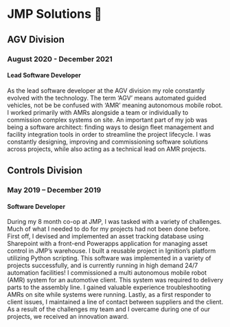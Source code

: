 # JMP Solutions 🤖

## AGV Division

### August 2020 - December 2021

#### Lead Software Developer

As the lead software developer at the AGV division my role constantly evolved
with the technology. The term ‘AGV’ means automated guided vehicles, not be
be confused with ‘AMR’ meaning autonomous mobile robot. I worked primarily
with AMRs alongside a team or individually to commission complex systems on
site. An important part of my job was being a software architect: finding
ways to design fleet management and facility integration tools in order to
streamline the project lifecycle. I was constantly designing, improving and
commissioning software solutions across projects, while also acting as a
technical lead on AMR projects.

## Controls Division

### May 2019 – December 2019

#### Software Developer

During my 8 month co-op at JMP, I was tasked with a variety of challenges.
Much of what I needed to do for my projects had not been done before. First
off, I devised and implemented an asset tracking database using Sharepoint
with a front-end Powerapps application for managing asset control in JMP’s
warehouse. I built a reusable project in Ignition’s platform utilizing Python
scripting. This software was implemented in a variety of projects successfully,
and is currently running in high demand 24/7 automation facilities! I
commissioned a multi autonomous mobile robot (AMR) system for an automotive
client. This system was required to delivery parts to the assembly line. I
gained valuable experience troubleshooting AMRs on site while systems were
running. Lastly, as a first responder to client issues, I maintained a line
of contact between suppliers and the client. As a result of the challenges my
team and I overcame during one of our projects, we received an innovation award.
